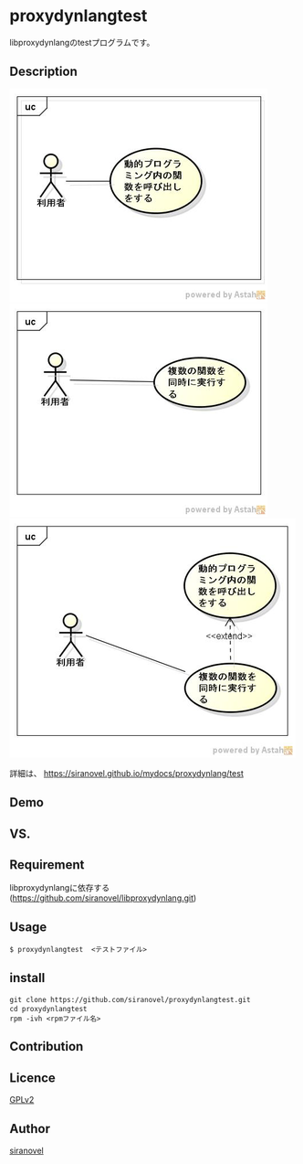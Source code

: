 proxydynlangtest
==========
libproxydynlangのtestプログラムです。

## Description ##
![proxydynlangtest](images/ucProxyDynLangTest.jpg)  
![proxydynlangtest](images/ucProxyDynLangThreadTest.jpg)  
![proxydynlangtest](images/ucProxyDynLangThread2test.jpg)  

詳細は、
https://siranovel.github.io/mydocs/proxydynlang/test  
 


## Demo ##

## VS. ##

## Requirement ##
libproxydynlangに依存する  
(https://github.com/siranovel/libproxydynlang.git)

## Usage ##
    $ proxydynlangtest  <テストファイル>

## install ##

    git clone https://github.com/siranovel/proxydynlangtest.git  
    cd proxydynlangtest  
    rpm -ivh <rpmファイル名>  

## Contribution ##

## Licence ##

[GPLv2](LICENSE)


## Author ##

[siranovel](https://github.com/siranovel)
